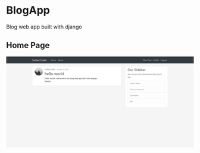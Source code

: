 # BlogApp
Blog web app built with django

## Home Page
![Alt text](/screenshots/Home_Page.png?raw=true "Home Page")
